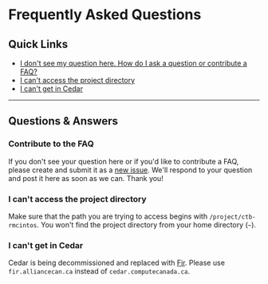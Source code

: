 # Frequently Asked Questions

## Quick Links
- [I don't see my question here. How do I ask a question or contribute a FAQ?](#contribute-to-the-FAQ)
- [I can't access the project directory](#i-cant-access-the-project-directory)
- [I can't get in Cedar](#i-cant-get-in-cedar)

---

## Questions & Answers

### Contribute to the FAQ

If you don't see your question here or if you'd like to contribute a FAQ, please create and submit it as a [new issue](https://github.com/INN-SFU/BRS_Training/issues/new/choose). We'll respond to your question and post it here as soon as we can. Thank you!

### I can't access the project directory

Make sure that the path you are trying to access begins with `/project/ctb-rmcintos`. You won't find the project directory from your home directory (`~`).

### I can't get in Cedar

Cedar is being decommissioned and replaced with [Fir](https://docs.alliancecan.ca/wiki/Fir). Please use `fir.alliancecan.ca` instead of `cedar.computecanada.ca`.
